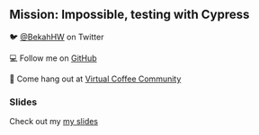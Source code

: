 ## Mission: Impossible, testing with Cypress

🐦  [@BekahHW](https://twitter.com/BekahHW) on Twitter
               
💻  Follow me on [GitHub](https://github.com/BekahHW)
                          
💖  Come hang out at [Virtual Coffee Community](https://virtualcoffee.io) 

                          
                          
### Slides
Check out my [my slides](https://www.canva.com/design/DAEyt42qwgQ/xoOMVr92loZIX9AYWPFnwA/view?utm_content=DAEyt42qwgQ&utm_campaign=designshare&utm_medium=link&utm_source=sharebutton)
